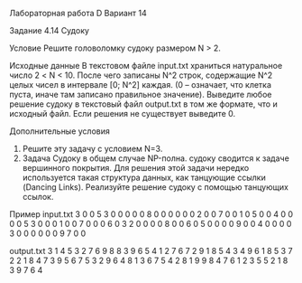 Лабораторная работа D 
Вариант 14

Задание 4.14
Судоку

Условие
Решите головоломку судоку размером N > 2.

Исходные данные
В текстовом файле input.txt храниться натуральное число 2 < N < 10. После чего
записаны N^2 строк, содержащие N^2 целых чисел в интервале [0; N^2] каждая. (0 –
означает, что клетка пуста, иначе там записано правильное значение). Выведите любое
решение судоку в текстовый файл output.txt в том же формате, что и исходный файл. Если
решения не существует выведите 0.

Дополнительные условия
1. Решите эту задачу с условием N=3.
2. Задача Судоку в общем случае NP-полна. судоку сводится к задаче вершинного
покрытия. Для решения этой задачи нередко используется такая структура данных,
как танцующие ссылки (Dancing Links). Реализуйте решение судоку с помощью
танцующих ссылок.

Пример
input.txt
3
0 0 5 3 0 0 0 0 0
8 0 0 0 0 0 0 2 0
0 7 0 0 1 0 5 0 0
4 0 0 0 0 5 3 0 0
0 1 0 0 7 0 0 0 6
0 3 2 0 0 0 0 8 0
0 6 0 5 0 0 0 0 9
0 0 4 0 0 0 0 3 0
0 0 0 0 0 9 7 0 0

output.txt
3
1 4 5 3 2 7 6 9 8
8 3 9 6 5 4 1 2 7
6 7 2 9 1 8 5 4 3
4 9 6 1 8 5 3 7 2
2 1 8 4 7 3 9 5 6
7 5 3 2 9 6 4 8 1
3 6 7 5 4 2 8 1 9
9 8 4 7 6 1 2 3 5
5 2 1 8 3 9 7 6 4